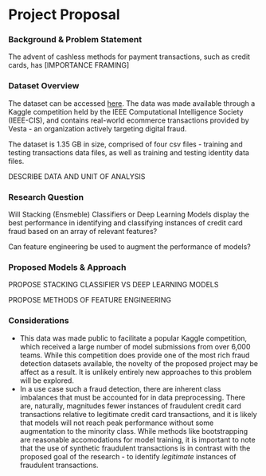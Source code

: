 # **Project Proposal**
### Background & Problem Statement

The advent of cashless methods for payment transactions, such as credit cards, has [IMPORTANCE FRAMING]

### Dataset Overview

The dataset can be accessed [here](https://www.kaggle.com/competitions/ieee-fraud-detection/data). The data was made available through a Kaggle competition held by the IEEE Computational Intelligence Society (IEEE-CIS), and contains real-world ecommerce transactions provided by Vesta - an organization actively targeting digital fraud. 

The dataset is 1.35 GB in size, comprised of four csv files - training and testing transactions data files, as well as training and testing identity data files. 

DESCRIBE DATA AND UNIT OF ANALYSIS

### Research Question

Will Stacking (Ensmeble) Classifiers or Deep Learning Models display the best performance in identifying and classifying instances of credit card fraud based on an array of relevant features? 

Can feature engineering be used to augment the performance of models?

### Proposed Models & Approach

PROPOSE STACKING CLASSIFIER VS DEEP LEARNING MODELS

PROPOSE METHODS OF FEATURE ENGINEERING

### Considerations

* This data was made public to facilitate a popular Kaggle competition, which received a large number of model submissions from over 6,000 teams. While this competition does provide one of the most rich fraud detection datasets available, the novelty of the proposed project may be affect as a result. It is unlikely entirely new approaches to this problem will be explored.
* In a use case such a fraud detection, there are inherent class imbalances that must be accounted for in data preprocessing. There are, naturally, magnitudes fewer instances of fraudulent credit card transactions relative to legitimate credit card transactions, and it is likely that models will not reach peak performance without some augmentation to the minority class. While methods like bootstrapping are reasonable accomodations for model training, it is important to note that the use of synthetic fraudulent transactions is in contrast with the proposed goal of the research - to identify *legitimate* instances of fraudulent transactions. 
